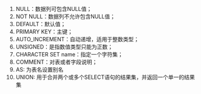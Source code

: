 1. NULL：数据列可包含NULL值；
2. NOT NULL：数据列不允许包含NULL值；
3. DEFAULT：默认值；
4. PRIMARY KEY：主键；
5. AUTO_INCREMENT：自动递增，适用于整数类型；
6. UNSIGNED：是指数值类型只能为正数；
7. CHARACTER SET name：指定一个字符集；
8. COMMENT：对表或者字段说明；
9. AS: 为表名设置别名
10. UNION: 用于合并两个或多个SELECT语句的结果集，并返回一个单一的结果集